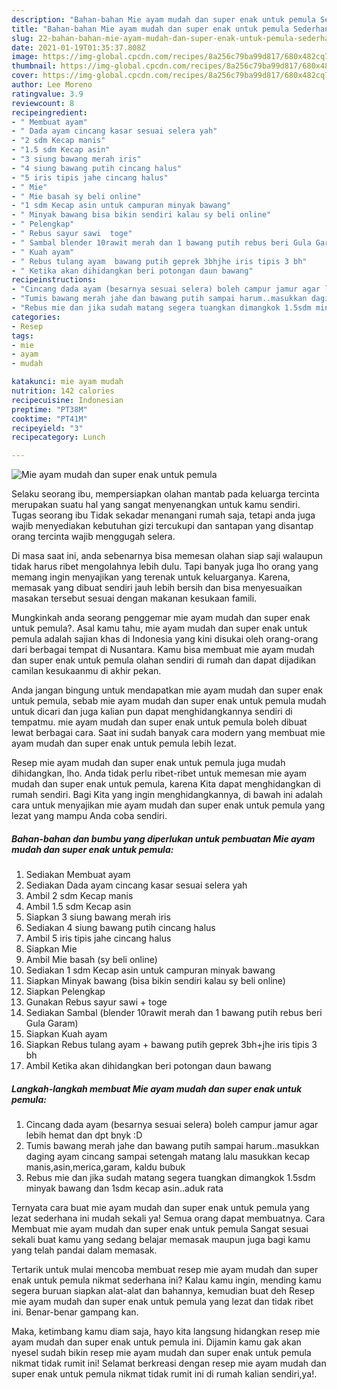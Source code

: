 ```yaml
---
description: "Bahan-bahan Mie ayam mudah dan super enak untuk pemula Sederhana Untuk Jualan"
title: "Bahan-bahan Mie ayam mudah dan super enak untuk pemula Sederhana Untuk Jualan"
slug: 22-bahan-bahan-mie-ayam-mudah-dan-super-enak-untuk-pemula-sederhana-untuk-jualan
date: 2021-01-19T01:35:37.808Z
image: https://img-global.cpcdn.com/recipes/8a256c79ba99d817/680x482cq70/mie-ayam-mudah-dan-super-enak-untuk-pemula-foto-resep-utama.jpg
thumbnail: https://img-global.cpcdn.com/recipes/8a256c79ba99d817/680x482cq70/mie-ayam-mudah-dan-super-enak-untuk-pemula-foto-resep-utama.jpg
cover: https://img-global.cpcdn.com/recipes/8a256c79ba99d817/680x482cq70/mie-ayam-mudah-dan-super-enak-untuk-pemula-foto-resep-utama.jpg
author: Lee Moreno
ratingvalue: 3.9
reviewcount: 8
recipeingredient:
- " Membuat ayam"
- " Dada ayam cincang kasar sesuai selera yah"
- "2 sdm Kecap manis"
- "1.5 sdm Kecap asin"
- "3 siung bawang merah iris"
- "4 siung bawang putih cincang halus"
- "5 iris tipis jahe cincang halus"
- " Mie"
- " Mie basah sy beli online"
- "1 sdm Kecap asin untuk campuran minyak bawang"
- " Minyak bawang bisa bikin sendiri kalau sy beli online"
- " Pelengkap"
- " Rebus sayur sawi  toge"
- " Sambal blender 10rawit merah dan 1 bawang putih rebus beri Gula Garam"
- " Kuah ayam"
- " Rebus tulang ayam  bawang putih geprek 3bhjhe iris tipis 3 bh"
- " Ketika akan dihidangkan beri potongan daun bawang"
recipeinstructions:
- "Cincang dada ayam (besarnya sesuai selera) boleh campur jamur agar lebih hemat dan dpt bnyk :D"
- "Tumis bawang merah jahe dan bawang putih sampai harum..masukkan daging ayam cincang sampai setengah matang lalu masukkan kecap manis,asin,merica,garam, kaldu bubuk"
- "Rebus mie dan jika sudah matang segera tuangkan dimangkok 1.5sdm minyak bawang dan 1sdm kecap asin..aduk rata"
categories:
- Resep
tags:
- mie
- ayam
- mudah

katakunci: mie ayam mudah 
nutrition: 142 calories
recipecuisine: Indonesian
preptime: "PT38M"
cooktime: "PT41M"
recipeyield: "3"
recipecategory: Lunch

---
```



![Mie ayam mudah dan super enak untuk pemula](https://img-global.cpcdn.com/recipes/8a256c79ba99d817/680x482cq70/mie-ayam-mudah-dan-super-enak-untuk-pemula-foto-resep-utama.jpg)

Selaku seorang ibu, mempersiapkan olahan mantab pada keluarga tercinta merupakan suatu hal yang sangat menyenangkan untuk kamu sendiri. Tugas seorang ibu Tidak sekadar menangani rumah saja, tetapi anda juga wajib menyediakan kebutuhan gizi tercukupi dan santapan yang disantap orang tercinta wajib menggugah selera.

Di masa  saat ini, anda sebenarnya bisa memesan olahan siap saji walaupun tidak harus ribet mengolahnya lebih dulu. Tapi banyak juga lho orang yang memang ingin menyajikan yang terenak untuk keluarganya. Karena, memasak yang dibuat sendiri jauh lebih bersih dan bisa menyesuaikan masakan tersebut sesuai dengan makanan kesukaan famili. 



Mungkinkah anda seorang penggemar mie ayam mudah dan super enak untuk pemula?. Asal kamu tahu, mie ayam mudah dan super enak untuk pemula adalah sajian khas di Indonesia yang kini disukai oleh orang-orang dari berbagai tempat di Nusantara. Kamu bisa membuat mie ayam mudah dan super enak untuk pemula olahan sendiri di rumah dan dapat dijadikan camilan kesukaanmu di akhir pekan.

Anda jangan bingung untuk mendapatkan mie ayam mudah dan super enak untuk pemula, sebab mie ayam mudah dan super enak untuk pemula mudah untuk dicari dan juga kalian pun dapat menghidangkannya sendiri di tempatmu. mie ayam mudah dan super enak untuk pemula boleh dibuat lewat berbagai cara. Saat ini sudah banyak cara modern yang membuat mie ayam mudah dan super enak untuk pemula lebih lezat.

Resep mie ayam mudah dan super enak untuk pemula juga mudah dihidangkan, lho. Anda tidak perlu ribet-ribet untuk memesan mie ayam mudah dan super enak untuk pemula, karena Kita dapat menghidangkan di rumah sendiri. Bagi Kita yang ingin menghidangkannya, di bawah ini adalah cara untuk menyajikan mie ayam mudah dan super enak untuk pemula yang lezat yang mampu Anda coba sendiri.

<!--inarticleads1-->

##### Bahan-bahan dan bumbu yang diperlukan untuk pembuatan Mie ayam mudah dan super enak untuk pemula:

1. Sediakan  Membuat ayam
1. Sediakan  Dada ayam cincang kasar sesuai selera yah
1. Ambil 2 sdm Kecap manis
1. Ambil 1.5 sdm Kecap asin
1. Siapkan 3 siung bawang merah iris
1. Sediakan 4 siung bawang putih cincang halus
1. Ambil 5 iris tipis jahe cincang halus
1. Siapkan  Mie
1. Ambil  Mie basah (sy beli online)
1. Sediakan 1 sdm Kecap asin untuk campuran minyak bawang
1. Siapkan  Minyak bawang (bisa bikin sendiri kalau sy beli online)
1. Siapkan  Pelengkap
1. Gunakan  Rebus sayur sawi + toge
1. Sediakan  Sambal (blender 10rawit merah dan 1 bawang putih rebus beri Gula Garam)
1. Siapkan  Kuah ayam
1. Siapkan  Rebus tulang ayam + bawang putih geprek 3bh+jhe iris tipis 3 bh
1. Ambil  Ketika akan dihidangkan beri potongan daun bawang




<!--inarticleads2-->

##### Langkah-langkah membuat Mie ayam mudah dan super enak untuk pemula:

1. Cincang dada ayam (besarnya sesuai selera) boleh campur jamur agar lebih hemat dan dpt bnyk :D
1. Tumis bawang merah jahe dan bawang putih sampai harum..masukkan daging ayam cincang sampai setengah matang lalu masukkan kecap manis,asin,merica,garam, kaldu bubuk
1. Rebus mie dan jika sudah matang segera tuangkan dimangkok 1.5sdm minyak bawang dan 1sdm kecap asin..aduk rata




Ternyata cara buat mie ayam mudah dan super enak untuk pemula yang lezat sederhana ini mudah sekali ya! Semua orang dapat membuatnya. Cara Membuat mie ayam mudah dan super enak untuk pemula Sangat sesuai sekali buat kamu yang sedang belajar memasak maupun juga bagi kamu yang telah pandai dalam memasak.

Tertarik untuk mulai mencoba membuat resep mie ayam mudah dan super enak untuk pemula nikmat sederhana ini? Kalau kamu ingin, mending kamu segera buruan siapkan alat-alat dan bahannya, kemudian buat deh Resep mie ayam mudah dan super enak untuk pemula yang lezat dan tidak ribet ini. Benar-benar gampang kan. 

Maka, ketimbang kamu diam saja, hayo kita langsung hidangkan resep mie ayam mudah dan super enak untuk pemula ini. Dijamin kamu gak akan nyesel sudah bikin resep mie ayam mudah dan super enak untuk pemula nikmat tidak rumit ini! Selamat berkreasi dengan resep mie ayam mudah dan super enak untuk pemula nikmat tidak rumit ini di rumah kalian sendiri,ya!.

